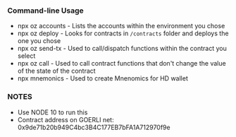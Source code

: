 ### Command-line Usage

- npx oz accounts - Lists the accounts within the environment you chose
- npx oz deploy - Looks for contracts in `/contracts` folder and deploys the one you chose
- npx oz send-tx - Used to call/dispatch functions within the contract you select
- npx oz call - Used to call contract functions that don't change the value of the state of the contract
- npx mnemonics - Used to create Mnenomics for HD wallet

### NOTES

- Use NODE 10 to run this
- Contract address on GOERLI net: 0x9de71b20b949C4bc3B4C177EB7bFA1A712970f9e
